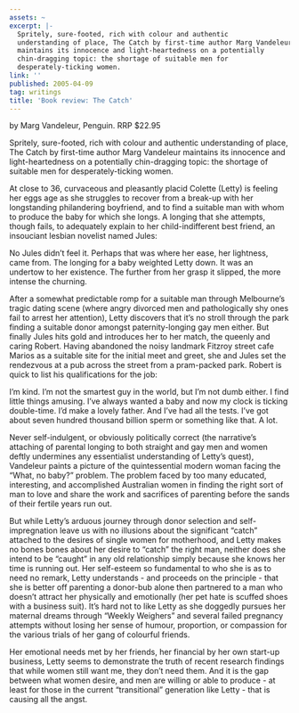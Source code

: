 ```yaml
---
assets: ~
excerpt: |-
  Spritely, sure-footed, rich with colour and authentic
  understanding of place, The Catch by first-time author Marg Vandeleur
  maintains its innocence and light-heartedness on a potentially
  chin-dragging topic: the shortage of suitable men for
  desperately-ticking women.
link: ''
published: 2005-04-09
tag: writings
title: 'Book review: The Catch'
---
```

by Marg Vandeleur, Penguin. RRP $22.95

Spritely, sure-footed, rich with colour and authentic
understanding of place, The Catch by first-time author Marg Vandeleur
maintains its innocence and light-heartedness on a potentially
chin-dragging topic: the shortage of suitable men for
desperately-ticking women.

At close to 36, curvaceous and pleasantly placid Colette (Letty) is
feeling her eggs age as she struggles to recover from a break-up with
her longstanding philandering boyfriend, and to find a suitable man with
whom to produce the baby for which she longs. A longing that she
attempts, though fails, to adequately explain to her child-indifferent
best friend, an insouciant lesbian novelist named Jules:

No Jules didn’t feel it. Perhaps that was where her ease, her lightness,
came from. The longing for a baby weighted Letty down. It was an
undertow to her existence. The further from her grasp it slipped, the
more intense the churning.

After a somewhat predictable romp for a suitable man through Melbourne’s
tragic dating scene (where angry divorced men and pathologically shy
ones fail to arrest her attention), Letty discovers that it’s no stroll
through the park finding a suitable donor amongst paternity-longing gay
men either. But finally Jules hits gold and introduces her to her match,
the queenly and caring Robert. Having abandoned the noisy landmark
Fitzroy street cafe Marios as a suitable site for the initial meet and
greet, she and Jules set the rendezvous at a pub across the street from
a pram-packed park. Robert is quick to list his qualifications for the
job:

I’m kind. I’m not the smartest guy in the world, but I’m not dumb
either. I find little things amusing. I’ve always wanted a baby and now
my clock is ticking double-time. I’d make a lovely father. And I’ve had
all the tests. I’ve got about seven hundred thousand billion sperm or
something like that. A lot.

Never self-indulgent, or obviously politically correct (the narrative’s
attaching of parental longing to both straight and gay men and women
deftly undermines any essentialist understanding of Letty’s quest),
Vandeleur paints a picture of the quintessential modern woman facing the
“What, no baby?” problem. The problem faced by too many educated,
interesting, and accomplished Australian women in finding the right sort
of man to love and share the work and sacrifices of parenting before the
sands of their fertile years run out.

But while Letty’s arduous journey through donor selection and
self-impregnation leave us with no illusions about the significant
“catch” attached to the desires of single women for motherhood, and
Letty makes no bones bones about her desire to “catch” the right man,
neither does she intend to be “caught” in any old relationship simply
because she knows her time is running out. Her self-esteem so
fundamental to who she is as to need no remark, Letty understands - and
proceeds on the principle - that she is better off parenting a donor-bub
alone then partnered to a man who doesn’t attract her physically and
emotionally (her pet hate is scuffed shoes with a business suit). It’s
hard not to like Letty as she doggedly pursues her maternal dreams
through “Weekly Weighers” and several failed pregnancy attempts without
losing her sense of humour, proportion, or compassion for the various
trials of her gang of colourful friends.

Her emotional needs met by her friends, her financial by her own
start-up business, Letty seems to demonstrate the truth of recent
research findings that while women still want me, they don’t need them.
And it is the gap between what women desire, and men are willing or able
to produce - at least for those in the current “transitional” generation
like Letty - that is causing all the angst.